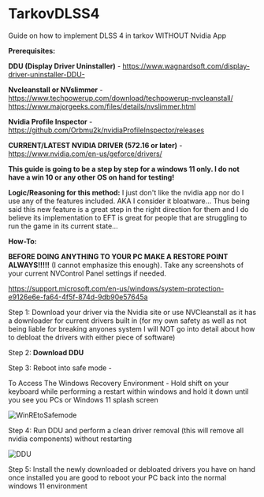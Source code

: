 # TarkovDLSS4
Guide on how to implement DLSS 4 in tarkov WITHOUT Nvidia App

**Prerequisites:**

**DDU (Display Driver Uninstaller)** - https://www.wagnardsoft.com/display-driver-uninstaller-DDU-


**Nvcleanstall or NVslimmer** - 
https://www.techpowerup.com/download/techpowerup-nvcleanstall/ 
https://www.majorgeeks.com/files/details/nvslimmer.html



**Nvidia Profile Inspector** - https://github.com/Orbmu2k/nvidiaProfileInspector/releases



**CURRENT/LATEST NVIDIA DRIVER (572.16 or later)** - https://www.nvidia.com/en-us/geforce/drivers/





**This guide is going to be a step by step for a windows 11 only. I do not have a win 10 or any other OS on hand for testing!**

**Logic/Reasoning for this method:** I just don't like the nvidia app nor do I use any of the features included. AKA I consider it bloatware...
Thus being said this new feature is a great step in the right direction for them and I do believe its implementation to EFT is great for people that are struggling to run the game in its current state...


**How-To:**

**BEFORE DOING ANYTHING TO YOUR PC MAKE A RESTORE POINT ALWAYS!!!!!** (I cannot emphasize this enough). Take any screenshots of your current NVControl Panel settings if needed.

https://support.microsoft.com/en-us/windows/system-protection-e9126e6e-fa64-4f5f-874d-9db90e57645a

Step 1: Download your driver via the Nvidia site or use NVCleanstall as it has a downloader for current drivers built in
(for my own safety as well as not being liable for breaking anyones system I will NOT go into detail about how to debloat the drivers with either piece of software)

Step 2: **Download DDU**

Step 3: Reboot into safe mode - 

To Access The Windows Recovery Environment - Hold shift on your keyboard while performing a restart within windows and hold it down until you see you PCs or Windows 11 splash screen

![WinREtoSafemode](https://github.com/user-attachments/assets/c646d48a-21ff-4ef2-ae61-ba636f15a3e8)

Step 4: Run DDU and perform a clean driver removal (this will remove all nvidia components) without restarting

![DDU](https://github.com/user-attachments/assets/381d4d23-941c-454c-a09e-18b8bcde8ee0)

Step 5: Install the newly downloaded or debloated drivers you have on hand once installed you are good to reboot your PC back into the normal windows 11 environment
